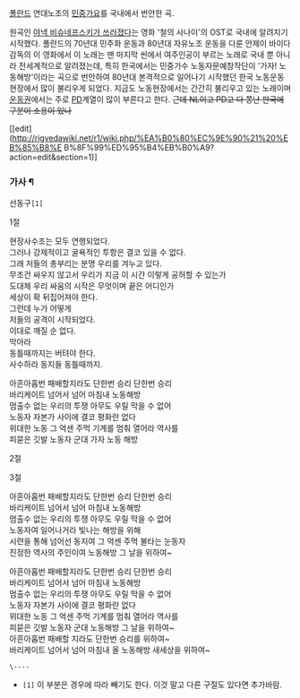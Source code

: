   

[폴란드](%ED%8F%B4%EB%9E%80%EB%93%9C.md) 연대노조의
[민중가요](%EB%AF%BC%EC%A4%91%EA%B0%80%EC%9A%94.md)를 국내에서 번안한 곡.

  

원곡인 [야넥 비슈네프스키가 쓰러졌다](%EC%95%BC%EB%84%A5%20%EB%B9%84%EC%8A%88%EB%84%A4%ED%94%84%EC%8A%A4%ED%82%A4%EA%B0%80%20%EC%93%B0%EB%9F%AC%EC%A1%8C%EB%8B%A4.md)는 영화
'철의 사나이'의 OST로 국내에 알려지기 시작했다. 폴란드의 70년대 민주화 운동과 80년대 자유노조 운동을 다룬 안제이 바이다 감독의 이
영화에서 이 노래는 맨 마지막 씬에서 여주인공이 부르는 노래로 국내 뿐 아니라 전세계적으로 알려졌는데, 특히 한국에서는 민중가수
노동자문예창작단이 '가자! 노동해방'이라는 곡으로 번안하여 80년대 본격적으로 일어나기 시작했던 한국 노동운동 현장에서 많이 불리우게
되었다. 지금도 노동현장에서는 간간히 불리우고 있는 노래이며 [운동권](%EC%9A%B4%EB%8F%99%EA%B6%8C.md)에서는
주로 [PD](PD.md)계열이 많이 부른다고 한다. <del>근데 NL이고 PD고 다 쫑난 판국에 구분이 소용이 있나</del>

  

[[edit](http://rigvedawiki.net/r1/wiki.php/%EA%B0%80%EC%9E%90%21%20%EB%85%B8%E
B%8F%99%ED%95%B4%EB%B0%A9?action=edit&section=1)]

### 가사 ¶

선동구`[1]`

1절

현장사수조는 모두 연행되었다.  
그러나 강제적이고 굴욕적인 투항은 결코 있을 수 없다.  
그래 저들의 총부리는 분명 우리를 겨누고 있다.  
무조건 싸우지 않고서 우리가 지금 이 시간 이렇게 공허할 수 있는가  
도대체 우리 싸움의 시작은 무엇이며 끝은 어디인가  
세상이 확 뒤집어져야 한다.  
그런데 누가 어떻게  
저들의 공격이 시작되었다.  
이대로 깨질 순 없다.  
막아라  
동틀때까지는 버텨야 한다.  
사수하라 동지들 동틀때까지.

아흔아홉번 패배할지라도 단한번 승리 단한번 승리  
바리케이트 넘어서 넘어 마침내 노동해방  
멈출수 없는 우리의 투쟁 아무도 우릴 막을 수 없어  
노동자 자본가 사이에 결코 평화란 없다  
위대한 노동 그 억센 주먹 기계를 멈춰 열어라 역사를  
피묻은 깃발 노동자 군대 가자 노동 해방

2절

3절

아흔아홉번 패배할지라도 단한번 승리 단한번 승리  
바리케이트 넘어서 넘어 마침내 노동해방  
멈출수 없는 우리의 투쟁 아무도 우릴 막을 수 없어  
노동자여 일어나거라 빛나는 해방을 위해  
시련을 통해 넘어선 동지여 그 억센 주먹 불타는 눈동자  
진정한 역사의 주인이여 노동해방 그 날을 위하여~

아흔아홉번 패배할지라도 단한번 승리 단한번 승리  
바리케이트 넘어서 넘어 마침내 노동해방  
멈출수 없는 우리의 투쟁 아무도 우릴 막을 수 없어  
노동자 자본가 사이에 결코 평화란 없다  
위대한 노동 그 억센 주먹 기계를 멈춰 열어라 역사를  
피묻은 깃발 노동자 군대 노동해방 그 날을 위하여~  
아흔아홉번 패배할 지라도 단한번 승리를 위하여~  
바리케이트 넘어서 넘어 마침내 올 노동해방 새세상을 위하여~

`\----`

  * `[1]` 이 부분은 경우에 따라 빼기도 한다. 이것 말고 다른 구절도 있다면 추가바람.

